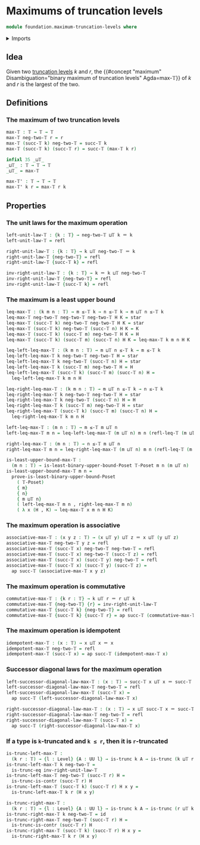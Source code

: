 # Maximums of truncation levels

```agda
module foundation.maximum-truncation-levels where
```

<details><summary>Imports</summary>

```agda
open import foundation.action-on-identifications-functions
open import foundation.contractible-types
open import foundation.dependent-pair-types
open import foundation.identity-types
open import foundation.inequality-truncation-levels
open import foundation.unit-type
open import foundation.universe-levels

open import foundation-core.function-types
open import foundation-core.truncated-types
open import foundation-core.truncation-levels

open import order-theory.least-upper-bounds-posets
```

</details>

## Idea

Given two [truncation levels](foundation-core.truncation-levels.md) $k$ and $r$,
the
{{#concept "maximum" Disambiguation="binary maximum of truncation levels" Agda=max-𝕋}}
of $k$ and $r$ is the largest of the two.

## Definitions

### The maximum of two truncation levels

```agda
max-𝕋 : 𝕋 → 𝕋 → 𝕋
max-𝕋 neg-two-𝕋 r = r
max-𝕋 (succ-𝕋 k) neg-two-𝕋 = succ-𝕋 k
max-𝕋 (succ-𝕋 k) (succ-𝕋 r) = succ-𝕋 (max-𝕋 k r)

infixl 35 _⊔𝕋_
_⊔𝕋_ : 𝕋 → 𝕋 → 𝕋
_⊔𝕋_ = max-𝕋

max-𝕋' : 𝕋 → 𝕋 → 𝕋
max-𝕋' k r = max-𝕋 r k
```

## Properties

### The unit laws for the maximum operation

```agda
left-unit-law-𝕋 : {k : 𝕋} → neg-two-𝕋 ⊔𝕋 k ＝ k
left-unit-law-𝕋 = refl

right-unit-law-𝕋 : {k : 𝕋} → k ⊔𝕋 neg-two-𝕋 ＝ k
right-unit-law-𝕋 {neg-two-𝕋} = refl
right-unit-law-𝕋 {succ-𝕋 k} = refl

inv-right-unit-law-𝕋 : {k : 𝕋} → k ＝ k ⊔𝕋 neg-two-𝕋
inv-right-unit-law-𝕋 {neg-two-𝕋} = refl
inv-right-unit-law-𝕋 {succ-𝕋 k} = refl
```

### The maximum is a least upper bound

```agda
leq-max-𝕋 : (k m n : 𝕋) → m ≤-𝕋 k → n ≤-𝕋 k → m ⊔𝕋 n ≤-𝕋 k
leq-max-𝕋 neg-two-𝕋 neg-two-𝕋 neg-two-𝕋 H K = star
leq-max-𝕋 (succ-𝕋 k) neg-two-𝕋 neg-two-𝕋 H K = star
leq-max-𝕋 (succ-𝕋 k) neg-two-𝕋 (succ-𝕋 n) H K = K
leq-max-𝕋 (succ-𝕋 k) (succ-𝕋 m) neg-two-𝕋 H K = H
leq-max-𝕋 (succ-𝕋 k) (succ-𝕋 m) (succ-𝕋 n) H K = leq-max-𝕋 k m n H K

leq-left-leq-max-𝕋 : (k m n : 𝕋) → m ⊔𝕋 n ≤-𝕋 k → m ≤-𝕋 k
leq-left-leq-max-𝕋 k neg-two-𝕋 neg-two-𝕋 H = star
leq-left-leq-max-𝕋 k neg-two-𝕋 (succ-𝕋 n) H = star
leq-left-leq-max-𝕋 k (succ-𝕋 m) neg-two-𝕋 H = H
leq-left-leq-max-𝕋 (succ-𝕋 k) (succ-𝕋 m) (succ-𝕋 n) H =
  leq-left-leq-max-𝕋 k m n H

leq-right-leq-max-𝕋 : (k m n : 𝕋) → m ⊔𝕋 n ≤-𝕋 k → n ≤-𝕋 k
leq-right-leq-max-𝕋 k neg-two-𝕋 neg-two-𝕋 H = star
leq-right-leq-max-𝕋 k neg-two-𝕋 (succ-𝕋 n) H = H
leq-right-leq-max-𝕋 k (succ-𝕋 m) neg-two-𝕋 H = star
leq-right-leq-max-𝕋 (succ-𝕋 k) (succ-𝕋 m) (succ-𝕋 n) H =
  leq-right-leq-max-𝕋 k m n H

left-leq-max-𝕋 : (m n : 𝕋) → m ≤-𝕋 m ⊔𝕋 n
left-leq-max-𝕋 m n = leq-left-leq-max-𝕋 (m ⊔𝕋 n) m n (refl-leq-𝕋 (m ⊔𝕋 n))

right-leq-max-𝕋 : (m n : 𝕋) → n ≤-𝕋 m ⊔𝕋 n
right-leq-max-𝕋 m n = leq-right-leq-max-𝕋 (m ⊔𝕋 n) m n (refl-leq-𝕋 (m ⊔𝕋 n))

is-least-upper-bound-max-𝕋 :
  (m n : 𝕋) → is-least-binary-upper-bound-Poset 𝕋-Poset m n (m ⊔𝕋 n)
is-least-upper-bound-max-𝕋 m n =
  prove-is-least-binary-upper-bound-Poset
    ( 𝕋-Poset)
    { m}
    { n}
    { m ⊔𝕋 n}
    ( left-leq-max-𝕋 m n , right-leq-max-𝕋 m n)
    ( λ x (H , K) → leq-max-𝕋 x m n H K)
```

### The maximum operation is associative

```agda
associative-max-𝕋 : (x y z : 𝕋) → (x ⊔𝕋 y) ⊔𝕋 z ＝ x ⊔𝕋 (y ⊔𝕋 z)
associative-max-𝕋 neg-two-𝕋 y z = refl
associative-max-𝕋 (succ-𝕋 x) neg-two-𝕋 neg-two-𝕋 = refl
associative-max-𝕋 (succ-𝕋 x) neg-two-𝕋 (succ-𝕋 z) = refl
associative-max-𝕋 (succ-𝕋 x) (succ-𝕋 y) neg-two-𝕋 = refl
associative-max-𝕋 (succ-𝕋 x) (succ-𝕋 y) (succ-𝕋 z) =
  ap succ-𝕋 (associative-max-𝕋 x y z)
```

### The maximum operation is commutative

```agda
commutative-max-𝕋 : {k r : 𝕋} → k ⊔𝕋 r ＝ r ⊔𝕋 k
commutative-max-𝕋 {neg-two-𝕋} {r} = inv-right-unit-law-𝕋
commutative-max-𝕋 {succ-𝕋 k} {neg-two-𝕋} = refl
commutative-max-𝕋 {succ-𝕋 k} {succ-𝕋 r} = ap succ-𝕋 (commutative-max-𝕋 {k} {r})
```

### The maximum operation is idempotent

```agda
idempotent-max-𝕋 : (x : 𝕋) → x ⊔𝕋 x ＝ x
idempotent-max-𝕋 neg-two-𝕋 = refl
idempotent-max-𝕋 (succ-𝕋 x) = ap succ-𝕋 (idempotent-max-𝕋 x)
```

### Successor diagonal laws for the maximum operation

```agda
left-successor-diagonal-law-max-𝕋 : (x : 𝕋) → succ-𝕋 x ⊔𝕋 x ＝ succ-𝕋 x
left-successor-diagonal-law-max-𝕋 neg-two-𝕋 = refl
left-successor-diagonal-law-max-𝕋 (succ-𝕋 x) =
  ap succ-𝕋 (left-successor-diagonal-law-max-𝕋 x)

right-successor-diagonal-law-max-𝕋 : (x : 𝕋) → x ⊔𝕋 succ-𝕋 x ＝ succ-𝕋 x
right-successor-diagonal-law-max-𝕋 neg-two-𝕋 = refl
right-successor-diagonal-law-max-𝕋 (succ-𝕋 x) =
  ap succ-𝕋 (right-successor-diagonal-law-max-𝕋 x)
```

### If a type is `k`-truncated and `k ≤ r`, then it is `r`-truncated

```agda
is-trunc-left-max-𝕋 :
  (k r : 𝕋) → {l : Level} {A : UU l} → is-trunc k A → is-trunc (k ⊔𝕋 r) A
is-trunc-left-max-𝕋 k neg-two-𝕋 =
  is-trunc-eq inv-right-unit-law-𝕋
is-trunc-left-max-𝕋 neg-two-𝕋 (succ-𝕋 r) H =
  is-trunc-is-contr (succ-𝕋 r) H
is-trunc-left-max-𝕋 (succ-𝕋 k) (succ-𝕋 r) H x y =
  is-trunc-left-max-𝕋 k r (H x y)

is-trunc-right-max-𝕋 :
  (k r : 𝕋) → {l : Level} {A : UU l} → is-trunc k A → is-trunc (r ⊔𝕋 k) A
is-trunc-right-max-𝕋 k neg-two-𝕋 = id
is-trunc-right-max-𝕋 neg-two-𝕋 (succ-𝕋 r) H =
  is-trunc-is-contr (succ-𝕋 r) H
is-trunc-right-max-𝕋 (succ-𝕋 k) (succ-𝕋 r) H x y =
  is-trunc-right-max-𝕋 k r (H x y)
```
